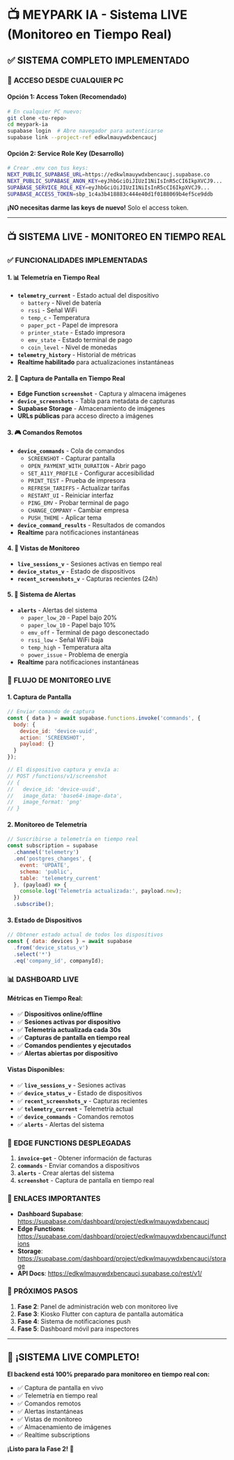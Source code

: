 # 📺 MEYPARK IA - Sistema LIVE (Monitoreo en Tiempo Real)

## ✅ **SISTEMA COMPLETO IMPLEMENTADO**

### 🔐 **ACCESO DESDE CUALQUIER PC**

#### **Opción 1: Access Token (Recomendado)**
```bash
# En cualquier PC nuevo:
git clone <tu-repo>
cd meypark-ia
supabase login  # Abre navegador para autenticarse
supabase link --project-ref edkwlmauywdxbencaucj
```

#### **Opción 2: Service Role Key (Desarrollo)**
```bash
# Crear .env con tus keys:
NEXT_PUBLIC_SUPABASE_URL=https://edkwlmauywdxbencaucj.supabase.co
NEXT_PUBLIC_SUPABASE_ANON_KEY=eyJhbGciOiJIUzI1NiIsInR5cCI6IkpXVCJ9...
SUPABASE_SERVICE_ROLE_KEY=eyJhbGciOiJIUzI1NiIsInR5cCI6IkpXVCJ9...
SUPABASE_ACCESS_TOKEN=sbp_1c4a3b418883c444e40d1f0188069b4ef5ce9ddb
```

**¡NO necesitas darme las keys de nuevo!** Solo el access token.

---

## 📺 **SISTEMA LIVE - MONITOREO EN TIEMPO REAL**

### ✅ **FUNCIONALIDADES IMPLEMENTADAS**

#### **1. 📊 Telemetría en Tiempo Real**
- **`telemetry_current`** - Estado actual del dispositivo
  - `battery` - Nivel de batería
  - `rssi` - Señal WiFi
  - `temp_c` - Temperatura
  - `paper_pct` - Papel de impresora
  - `printer_state` - Estado impresora
  - `emv_state` - Estado terminal de pago
  - `coin_level` - Nivel de monedas
- **`telemetry_history`** - Historial de métricas
- **Realtime habilitado** para actualizaciones instantáneas

#### **2. 📸 Captura de Pantalla en Tiempo Real**
- **Edge Function `screenshot`** - Captura y almacena imágenes
- **`device_screenshots`** - Tabla para metadata de capturas
- **Supabase Storage** - Almacenamiento de imágenes
- **URLs públicas** para acceso directo a imágenes

#### **3. 🎮 Comandos Remotos**
- **`device_commands`** - Cola de comandos
  - `SCREENSHOT` - Capturar pantalla
  - `OPEN_PAYMENT_WITH_DURATION` - Abrir pago
  - `SET_A11Y_PROFILE` - Configurar accesibilidad
  - `PRINT_TEST` - Prueba de impresora
  - `REFRESH_TARIFFS` - Actualizar tarifas
  - `RESTART_UI` - Reiniciar interfaz
  - `PING_EMV` - Probar terminal de pago
  - `CHANGE_COMPANY` - Cambiar empresa
  - `PUSH_THEME` - Aplicar tema
- **`device_command_results`** - Resultados de comandos
- **Realtime** para notificaciones instantáneas

#### **4. 📱 Vistas de Monitoreo**
- **`live_sessions_v`** - Sesiones activas en tiempo real
- **`device_status_v`** - Estado de dispositivos
- **`recent_screenshots_v`** - Capturas recientes (24h)

#### **5. 🚨 Sistema de Alertas**
- **`alerts`** - Alertas del sistema
  - `paper_low_20` - Papel bajo 20%
  - `paper_low_10` - Papel bajo 10%
  - `emv_off` - Terminal de pago desconectado
  - `rssi_low` - Señal WiFi baja
  - `temp_high` - Temperatura alta
  - `power_issue` - Problema de energía
- **Realtime** para notificaciones instantáneas

### 🔄 **FLUJO DE MONITOREO LIVE**

#### **1. Captura de Pantalla**
```javascript
// Enviar comando de captura
const { data } = await supabase.functions.invoke('commands', {
  body: {
    device_id: 'device-uuid',
    action: 'SCREENSHOT',
    payload: {}
  }
});

// El dispositivo captura y envía a:
// POST /functions/v1/screenshot
// {
//   device_id: 'device-uuid',
//   image_data: 'base64-image-data',
//   image_format: 'png'
// }
```

#### **2. Monitoreo de Telemetría**
```javascript
// Suscribirse a telemetría en tiempo real
const subscription = supabase
  .channel('telemetry')
  .on('postgres_changes', {
    event: 'UPDATE',
    schema: 'public',
    table: 'telemetry_current'
  }, (payload) => {
    console.log('Telemetría actualizada:', payload.new);
  })
  .subscribe();
```

#### **3. Estado de Dispositivos**
```javascript
// Obtener estado actual de todos los dispositivos
const { data: devices } = await supabase
  .from('device_status_v')
  .select('*')
  .eq('company_id', companyId);
```

### 📊 **DASHBOARD LIVE**

#### **Métricas en Tiempo Real:**
- ✅ **Dispositivos online/offline**
- ✅ **Sesiones activas por dispositivo**
- ✅ **Telemetría actualizada cada 30s**
- ✅ **Capturas de pantalla en tiempo real**
- ✅ **Comandos pendientes y ejecutados**
- ✅ **Alertas abiertas por dispositivo**

#### **Vistas Disponibles:**
- ✅ **`live_sessions_v`** - Sesiones activas
- ✅ **`device_status_v`** - Estado de dispositivos
- ✅ **`recent_screenshots_v`** - Capturas recientes
- ✅ **`telemetry_current`** - Telemetría actual
- ✅ **`device_commands`** - Comandos remotos
- ✅ **`alerts`** - Alertas del sistema

### 🚀 **EDGE FUNCTIONS DESPLEGADAS**

1. **`invoice-get`** - Obtener información de facturas
2. **`commands`** - Enviar comandos a dispositivos
3. **`alerts`** - Crear alertas del sistema
4. **`screenshot`** - Captura de pantalla en tiempo real

### 🔗 **ENLACES IMPORTANTES**

- **Dashboard Supabase**: https://supabase.com/dashboard/project/edkwlmauywdxbencaucj
- **Edge Functions**: https://supabase.com/dashboard/project/edkwlmauywdxbencaucj/functions
- **Storage**: https://supabase.com/dashboard/project/edkwlmauywdxbencaucj/storage
- **API Docs**: https://edkwlmauywdxbencaucj.supabase.co/rest/v1/

### 🎯 **PRÓXIMOS PASOS**

1. **Fase 2**: Panel de administración web con monitoreo live
2. **Fase 3**: Kiosko Flutter con captura de pantalla automática
3. **Fase 4**: Sistema de notificaciones push
4. **Fase 5**: Dashboard móvil para inspectores

---

## 🎉 **¡SISTEMA LIVE COMPLETO!**

**El backend está 100% preparado para monitoreo en tiempo real con:**
- ✅ Captura de pantalla en vivo
- ✅ Telemetría en tiempo real
- ✅ Comandos remotos
- ✅ Alertas instantáneas
- ✅ Vistas de monitoreo
- ✅ Almacenamiento de imágenes
- ✅ Realtime subscriptions

**¡Listo para la Fase 2!** 🚀
